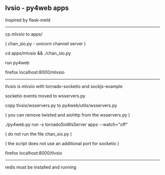 ## lvsio - py4web apps

Inspired by flask-meld

---------------------------------------------

cp mlvsio to apps/

( chan_sio.py - uvicorn channel server )

cd apps/mlvsio && ./chan_sio.py

run py4web

firefox localhost:8000/mlvsio

---------------------------------------------

tlvsio is mlvsio with tornado-socketio and sockjs-example

socketio events moved to wsservers.py

copy tlvsio/wsservers.py to py4web/utils/wsservers.py

( you can remove twisted and aiohttp  from the wsservers.py  )

./py4web.py  run -s  tornadoSioWsServer  apps --watch="off"

( do not run the file chan_sio.py )

( the script does not use an additional port for socketio )


firefox localhost:8000/tlvsio

-------------------------------------------------

redis must be installed and running
